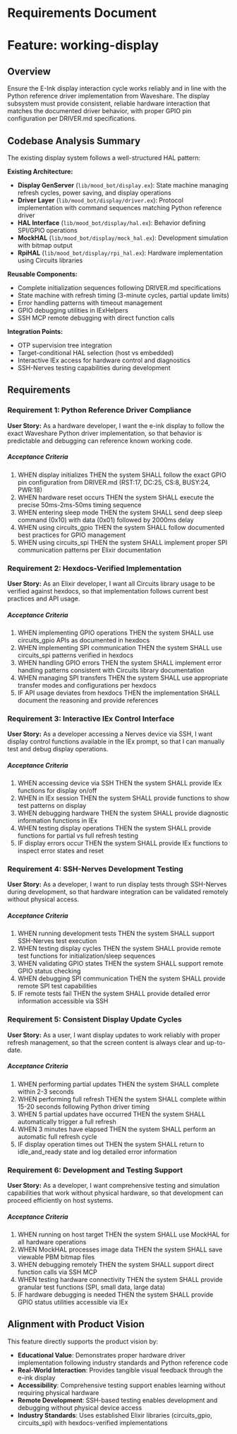 # Requirements Document
# Feature: working-display

## Overview

Ensure the E-Ink display interaction cycle works reliably and in line with the Python reference driver implementation from Waveshare. The display subsystem must provide consistent, reliable hardware interaction that matches the documented driver behavior, with proper GPIO pin configuration per DRIVER.md specifications.

## Codebase Analysis Summary

The existing display system follows a well-structured HAL pattern:

**Existing Architecture:**
- **Display GenServer** (`lib/mood_bot/display.ex`): State machine managing refresh cycles, power saving, and display operations
- **Driver Layer** (`lib/mood_bot/display/driver.ex`): Protocol implementation with command sequences matching Python reference driver
- **HAL Interface** (`lib/mood_bot/display/hal.ex`): Behavior defining SPI/GPIO operations
- **MockHAL** (`lib/mood_bot/display/mock_hal.ex`): Development simulation with bitmap output
- **RpiHAL** (`lib/mood_bot/display/rpi_hal.ex`): Hardware implementation using Circuits libraries

**Reusable Components:**
- Complete initialization sequences following DRIVER.md specifications
- State machine with refresh timing (3-minute cycles, partial update limits)
- Error handling patterns with timeout management
- GPIO debugging utilities in IExHelpers
- SSH MCP remote debugging with direct function calls

**Integration Points:**
- OTP supervision tree integration
- Target-conditional HAL selection (host vs embedded)
- Interactive IEx access for hardware control and diagnostics
- SSH-Nerves testing capabilities during development

## Requirements

### Requirement 1: Python Reference Driver Compliance
**User Story:** As a hardware developer, I want the e-ink display to follow the exact Waveshare Python driver implementation, so that behavior is predictable and debugging can reference known working code.

##### Acceptance Criteria
1. WHEN display initializes THEN the system SHALL follow the exact GPIO pin configuration from DRIVER.md (RST:17, DC:25, CS:8, BUSY:24, PWR:18)
2. WHEN hardware reset occurs THEN the system SHALL execute the precise 50ms-2ms-50ms timing sequence
3. WHEN entering sleep mode THEN the system SHALL send deep sleep command (0x10) with data (0x01) followed by 2000ms delay
4. WHEN using circuits_gpio THEN the system SHALL follow documented best practices for GPIO management
5. WHEN using circuits_spi THEN the system SHALL implement proper SPI communication patterns per Elixir documentation

### Requirement 2: Hexdocs-Verified Implementation
**User Story:** As an Elixir developer, I want all Circuits library usage to be verified against hexdocs, so that implementation follows current best practices and API usage.

##### Acceptance Criteria
1. WHEN implementing GPIO operations THEN the system SHALL use circuits_gpio APIs as documented in hexdocs
2. WHEN implementing SPI communication THEN the system SHALL use circuits_spi patterns verified in hexdocs
3. WHEN handling GPIO errors THEN the system SHALL implement error handling patterns consistent with Circuits library documentation
4. WHEN managing SPI transfers THEN the system SHALL use appropriate transfer modes and configurations per hexdocs
5. IF API usage deviates from hexdocs THEN the implementation SHALL document the reasoning and provide references

### Requirement 3: Interactive IEx Control Interface
**User Story:** As a developer accessing a Nerves device via SSH, I want display control functions available in the IEx prompt, so that I can manually test and debug display operations.

##### Acceptance Criteria
1. WHEN accessing device via SSH THEN the system SHALL provide IEx functions for display on/off
2. WHEN in IEx session THEN the system SHALL provide functions to show test patterns on display
3. WHEN debugging hardware THEN the system SHALL provide diagnostic information functions in IEx
4. WHEN testing display operations THEN the system SHALL provide functions for partial vs full refresh testing
5. IF display errors occur THEN the system SHALL provide IEx functions to inspect error states and reset

### Requirement 4: SSH-Nerves Development Testing
**User Story:** As a developer, I want to run display tests through SSH-Nerves during development, so that hardware integration can be validated remotely without physical access.

##### Acceptance Criteria
1. WHEN running development tests THEN the system SHALL support SSH-Nerves test execution
2. WHEN testing display cycles THEN the system SHALL provide remote test functions for initialization/sleep sequences
3. WHEN validating GPIO states THEN the system SHALL support remote GPIO status checking
4. WHEN debugging SPI communication THEN the system SHALL provide remote SPI test capabilities
5. IF remote tests fail THEN the system SHALL provide detailed error information accessible via SSH

### Requirement 5: Consistent Display Update Cycles
**User Story:** As a user, I want display updates to work reliably with proper refresh management, so that the screen content is always clear and up-to-date.

##### Acceptance Criteria
1. WHEN performing partial updates THEN the system SHALL complete within 2-3 seconds
2. WHEN performing full refresh THEN the system SHALL complete within 15-20 seconds following Python driver timing
3. WHEN 5 partial updates have occurred THEN the system SHALL automatically trigger a full refresh
4. WHEN 3 minutes have elapsed THEN the system SHALL perform an automatic full refresh cycle
5. IF display operation times out THEN the system SHALL return to idle_and_ready state and log detailed error information

### Requirement 6: Development and Testing Support
**User Story:** As a developer, I want comprehensive testing and simulation capabilities that work without physical hardware, so that development can proceed efficiently on host systems.

##### Acceptance Criteria
1. WHEN running on host target THEN the system SHALL use MockHAL for all hardware operations
2. WHEN MockHAL processes image data THEN the system SHALL save viewable PBM bitmap files
3. WHEN debugging remotely THEN the system SHALL support direct function calls via SSH MCP
4. WHEN testing hardware connectivity THEN the system SHALL provide granular test functions (SPI, small data, large data)
5. IF hardware debugging is needed THEN the system SHALL provide GPIO status utilities accessible via IEx

## Alignment with Product Vision

This feature directly supports the product vision by:
- **Educational Value**: Demonstrates proper hardware driver implementation following industry standards and Python reference code
- **Real-World Interaction**: Provides tangible visual feedback through the e-ink display
- **Accessibility**: Comprehensive testing support enables learning without requiring physical hardware
- **Remote Development**: SSH-based testing enables development and debugging without physical device access
- **Industry Standards**: Uses established Elixir libraries (circuits_gpio, circuits_spi) with hexdocs-verified implementations